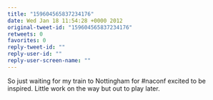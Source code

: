```yaml
---
title: "159604565837234176"
date: Wed Jan 18 11:54:28 +0000 2012
original-tweet-id: "159604565837234176"
retweets: 0
favorites: 0
reply-tweet-id: ""
reply-user-id: ""
reply-user-screen-name: ""
---
```

So just waiting for my train to Nottingham for #naconf excited to be inspired. Little work on the way but out to play later.
